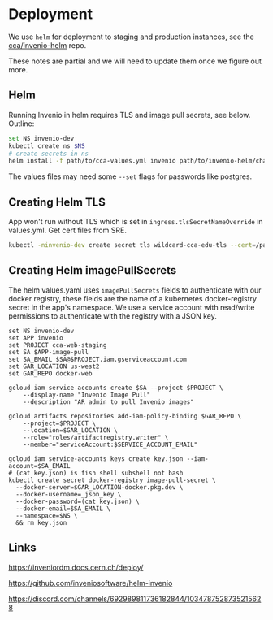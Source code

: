 # Deployment

We use `helm` for deployment to staging and production instances, see the [cca/invenio-helm](https://github.com/cca/invenio-helm) repo.

These notes are partial and we will need to update them once we figure out more.

## Helm

Running Invenio in helm requires TLS and image pull secrets, see below. Outline:

```sh
set NS invenio-dev
kubectl create ns $NS
# create secrets in ns
helm install -f path/to/cca-values.yml invenio path/to/invenio-helm/charts/invenio --version 0.7.0 --namespace $NS
```

The values files may need some `--set` flags for passwords like postgres.

## Creating Helm TLS

App won't run without TLS which is set in `ingress.tlsSecretNameOverride` in values.yml. Get cert files from SRE.

```sh
kubectl -ninvenio-dev create secret tls wildcard-cca-edu-tls --cert=/path/to/wildcard.cca.edu.pem --key=/path/to/wildcard.cca.edu.key
```

## Creating Helm imagePullSecrets

The helm values.yaml uses `imagePullSecrets` fields to authenticate with our docker registry, these fields are the name of a kubernetes docker-registry secret in the app's namespace. We use a service account with read/write permissions to authenticate with the registry with a JSON key.

```fish
set NS invenio-dev
set APP invenio
set PROJECT cca-web-staging
set SA $APP-image-pull
set SA_EMAIL $SA@$PROJECT.iam.gserviceaccount.com
set GAR_LOCATION us-west2
set GAR_REPO docker-web

gcloud iam service-accounts create $SA --project $PROJECT \
    --display-name "Invenio Image Pull"
    --description "AR admin to pull Invenio images"

gcloud artifacts repositories add-iam-policy-binding $GAR_REPO \
    --project=$PROJECT \
    --location=$GAR_LOCATION \
    --role="roles/artifactregistry.writer" \
    --member="serviceAccount:$SERVICE_ACCOUNT_EMAIL"

gcloud iam service-accounts keys create key.json --iam-account=$SA_EMAIL
# (cat key.json) is fish shell subshell not bash
kubectl create secret docker-registry image-pull-secret \
  --docker-server=$GAR_LOCATION-docker.pkg.dev \
  --docker-username=_json_key \
  --docker-password=(cat key.json) \
  --docker-email=$SA_EMAIL \
  --namespace=$NS \
  && rm key.json
```

## Links

https://inveniordm.docs.cern.ch/deploy/

https://github.com/inveniosoftware/helm-invenio

https://discord.com/channels/692989811736182844/1034787528735215628
